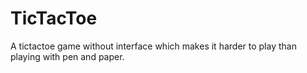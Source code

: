 # TicTacToe
A tictactoe game without interface which makes it harder to play than playing with pen and paper.
